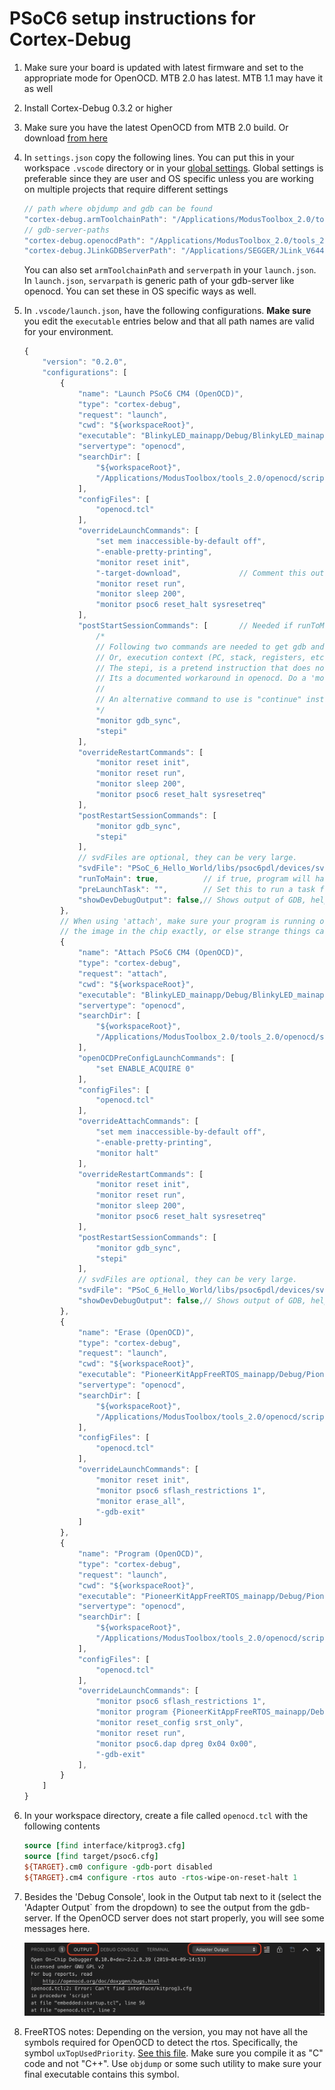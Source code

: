 # PSoC6 setup instructions for Cortex-Debug

1. Make sure your board is updated with latest firmware and set to the appropriate mode for OpenOCD. MTB 2.0 has latest. MTB 1.1 may have it as well
2. Install Cortex-Debug 0.3.2 or higher
3. Make sure you have the latest OpenOCD from MTB 2.0 build. Or download [from here](https://drive.google.com/open?id=1fxMy1w-5lRPW1otD7BurX3ukoxdtVCB_)
4. In `settings.json` copy the following lines. You can put this in your workspace `.vscode` directory or in your [global settings](https://code.visualstudio.com/docs/getstarted/settings#_settings-file-locations). Global settings is preferable since they are user and OS specific unless you are working on multiple projects that require different settings

    ```javascript
    // path where objdump and gdb can be found
    "cortex-debug.armToolchainPath": "/Applications/ModusToolbox_2.0/tools_2.0/gcc-7.2.1/bin/",
    // gdb-server-paths
    "cortex-debug.openocdPath": "/Applications/ModusToolbox_2.0/tools_2.0/openocd/bin/openocd",
    "cortex-debug.JLinkGDBServerPath": "/Applications/SEGGER/JLink_V644a/JLinkGDBServerCLExe",
    ```

    You can also set `armToolchainPath` and `serverpath` in your `launch.json`. In `launch.json`, `servarpath` is generic path of your gdb-server like openocd. You can set these in OS specific ways as well.

5. In `.vscode/launch.json`, have the following configurations. __Make sure__ you edit the `executable` entries below and that all path names are valid for your environment.

    ```javascript
    {
        "version": "0.2.0",
        "configurations": [
            {
                "name": "Launch PSoC6 CM4 (OpenOCD)",
                "type": "cortex-debug",
                "request": "launch",
                "cwd": "${workspaceRoot}",
                "executable": "BlinkyLED_mainapp/Debug/BlinkyLED_mainapp_final.elf",
                "servertype": "openocd",
                "searchDir": [
                    "${workspaceRoot}",
                    "/Applications/ModusToolbox/tools_2.0/openocd/scripts/"
                ],
                "configFiles": [
                    "openocd.tcl"
                ],
                "overrideLaunchCommands": [
                    "set mem inaccessible-by-default off",
                    "-enable-pretty-printing",
                    "monitor reset init",
                    "-target-download",             // Comment this out if you don't want to reload program
                    "monitor reset run",
                    "monitor sleep 200",
                    "monitor psoc6 reset_halt sysresetreq"
                ],
                "postStartSessionCommands": [       // Needed if runToMain is false
                    /*
                    // Following two commands are needed to get gdb and openocd and HW all in sync.
                    // Or, execution context (PC, stack, registers, etc.) look like they are from before reset.
                    // The stepi, is a pretend instruction that does not actually do a stepi, but MUST be done
                    // Its a documented workaround in openocd. Do a 'monitor help' to see more info
                    //
                    // An alternative command to use is "continue" instead of the following two
                    */
                    "monitor gdb_sync",
                    "stepi"
                ],
                "overrideRestartCommands": [
                    "monitor reset init",
                    "monitor reset run",
                    "monitor sleep 200",
                    "monitor psoc6 reset_halt sysresetreq"
                ],
                "postRestartSessionCommands": [
                    "monitor gdb_sync",
                    "stepi"
                ],
                // svdFiles are optional, they can be very large.
                "svdFile": "PSoC_6_Hello_World/libs/psoc6pdl/devices/svd/psoc6_01.svd",
                "runToMain": true,          // if true, program will halt at main. Not used for a restart
                "preLaunchTask": "",        // Set this to run a task from tasks.json before starting a debug session
                "showDevDebugOutput": false,// Shows output of GDB, helpful when something is not working right
            },
            // When using 'attach', make sure your program is running on the board and that your executable matches
            // the image in the chip exactly, or else strange things can happen with breakpoint, variables, etc.
            {
                "name": "Attach PSoC6 CM4 (OpenOCD)",
                "type": "cortex-debug",
                "request": "attach",
                "cwd": "${workspaceRoot}",
                "executable": "BlinkyLED_mainapp/Debug/BlinkyLED_mainapp_final.elf",
                "servertype": "openocd",
                "searchDir": [
                    "${workspaceRoot}",
                    "/Applications/ModusToolbox_2.0/tools_2.0/openocd/scripts/"
                ],
                "openOCDPreConfigLaunchCommands": [
                    "set ENABLE_ACQUIRE 0"
                ],
                "configFiles": [
                    "openocd.tcl"
                ],
                "overrideAttachCommands": [
                    "set mem inaccessible-by-default off",
                    "-enable-pretty-printing",
                    "monitor halt"
                ],
                "overrideRestartCommands": [
                    "monitor reset init",
                    "monitor reset run",
                    "monitor sleep 200",
                    "monitor psoc6 reset_halt sysresetreq"
                ],
                "postRestartSessionCommands": [
                    "monitor gdb_sync",
                    "stepi"
                ],
                // svdFiles are optional, they can be very large.
                "svdFile": "PSoC_6_Hello_World/libs/psoc6pdl/devices/svd/psoc6_01.svd",
                "showDevDebugOutput": false,// Shows output of GDB, helpful when something is not working right
            },
            {
                "name": "Erase (OpenOCD)",
                "type": "cortex-debug",
                "request": "launch",
                "cwd": "${workspaceRoot}",
                "executable": "PioneerKitAppFreeRTOS_mainapp/Debug/PioneerKitAppFreeRTOS_mainapp_final.elf",
                "servertype": "openocd",
                "searchDir": [
                    "${workspaceRoot}",
                    "/Applications/ModusToolbox/tools_2.0/openocd/scripts/"
                ],
                "configFiles": [
                    "openocd.tcl"
                ],
                "overrideLaunchCommands": [
                    "monitor reset init",
                    "monitor psoc6 sflash_restrictions 1",
                    "monitor erase_all",
                    "-gdb-exit"
                ]
            },
            {
                "name": "Program (OpenOCD)",
                "type": "cortex-debug",
                "request": "launch",
                "cwd": "${workspaceRoot}",
                "executable": "PioneerKitAppFreeRTOS_mainapp/Debug/PioneerKitAppFreeRTOS_mainapp_final.elf",
                "servertype": "openocd",
                "searchDir": [
                    "${workspaceRoot}",
                    "/Applications/ModusToolbox/tools_2.0/openocd/scripts/"
                ],
                "configFiles": [
                    "openocd.tcl"
                ],
                "overrideLaunchCommands": [
                    "monitor psoc6 sflash_restrictions 1",
                    "monitor program {PioneerKitAppFreeRTOS_mainapp/Debug/PioneerKitAppFreeRTOS_mainapp_final.elf}",
                    "monitor reset_config srst_only",
                    "monitor reset run",
                    "monitor psoc6.dap dpreg 0x04 0x00",
                    "-gdb-exit"
                ],
            }
        ]
    }
    ```

6. In your workspace directory, create a file called `openocd.tcl` with the following contents

    ```tcl
    source [find interface/kitprog3.cfg]
    source [find target/psoc6.cfg]
    ${TARGET}.cm0 configure -gdb-port disabled
    ${TARGET}.cm4 configure -rtos auto -rtos-wipe-on-reset-halt 1
    ```

7. Besides the 'Debug Console', look in the Output tab next to it (select the 'Adapter Output` from the dropdown) to see the output from the gdb-server. If the OpenOCD server does not start properly, you will see some messages here.

    ![Example error](./images/openocd-error.jpg)

8. FreeRTOS notes: Depending on the version, you may not have all the symbols required for OpenOCD to detect the rtos. Specifically, the symbol `uxTopUsedPriority`. [See this file](https://github.com/gnu-mcu-eclipse/openocd/blob/20b0eca0490fbc4f38f69eed8542cb082b354b03/contrib/rtos-helpers/FreeRTOS-openocd.c#L20). Make sure you compile it as "C" code and not "C++". Use `objdump` or some such utility to make sure your final executable contains this symbol.
